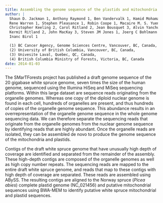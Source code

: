 ```yaml
---
title: Assembling the genome sequence of the plastids and mitochondria of the white spruce (*Picea glauca*)
author: |
  Shaun D. Jackman 1, Anthony Raymond 1, Ben Vandervalk 1, Hamid Mohamadi 1,
  Rene Warren 1, Stephen Pleasance 1, Robin Coope 1, Macaire M. S. Yuen 2,
  Christopher Keeling 2, Carol Ritland 2, Jean Bousquet 3, Alvin Yanchuk 4,
  Kermit Ritland 2, John MacKay 3, Steven JM Jones 1, Joerg C Bohlmann 2 and
  Inanc Birol 1

  (1) BC Cancer Agency, Genome Sciences Centre, Vancouver, BC, Canada,
  (2) University of British Columbia, Vancouver, BC, Canada,
  (3) Univesite Laval, Quebec, QC, Canada,
  (4) British Columbia Ministry of Forests, Victoria, BC, Canada
date: 2014-01-03
---
```


The SMarTForests project has published a draft genome sequence of the
20 gigabase white spruce genome, seven times the size of the human
genome, sequenced using the Illumina HiSeq and MiSeq sequencing
platforms. Within this large dataset are sequence reads originating
from the organelle genomes. Whereas one copy of the diploid nuclear
genome is found in each cell, hundreds of organelles are present, and
thus hundreds of copies of the organelle genome sequence. This
abundance results in an overrepresentation of the organelle genome
sequence in the whole genome sequencing data. We can therefore
separate the sequencing reads that originate from the organelle
genomes from the nuclear genome sequence by identifying reads that are
highly abundant. Once the organelle reads are isolated, they can be
assembled de novo to produce the genome sequence of the mitochondria
and plastids.

Contigs of the draft white spruce genome that have unusually high
depth of coverage are identified and separated from the remainder of
the assembly. These high-depth contigs are composed of the organelle
genomes as well as high copy number repeats. The sequencing reads are
mapped to the entire draft white spruce genome, and reads that map to
these contigs with high depth of coverage are separated. These reads
are assembled using ABySS. The resulting contigs are aligned to the
Norway spruce (*Picea abies*) complete plastid genome (NC_021456) and
putative mitochondrial sequences using BWA-MEM to identify putative
white spruce mitochondrial and plastid sequences.

